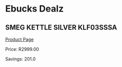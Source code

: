 
# Ebucks Dealz
## SMEG KETTLE SILVER KLF03SSSA
[Product Page](https://www.ebucks.com/web/shop/productSelected.do?prodId=1151164781&catId=704985963)

Price: R2999.00

Savings: 201.0


	